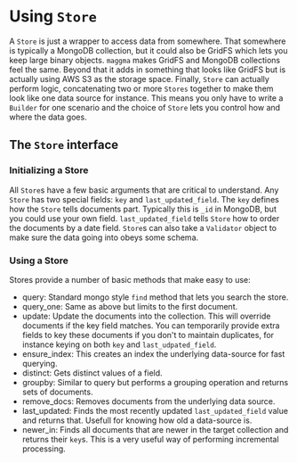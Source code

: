 # Using `Store`

A `Store` is just a wrapper to access data from somewhere. That somewhere is typically a MongoDB collection, but it could also be GridFS which lets you keep large binary objects. `maggma` makes GridFS and MongoDB collections feel the same. Beyond that it adds in something that looks like GridFS but is actually using AWS S3 as the storage space. Finally, `Store` can actually perform logic, concatenating two or more `Stores` together to make them look like one data source for instance. This means you only have to write a `Builder` for one scenario and the choice of `Store` lets you control how and where the data goes.

## The `Store` interface

### Initializing a Store

All `Store`s have a few basic arguments that are critical to understand. Any `Store` has two special fields: `key` and `last_updated_field`. The `key` defines how the `Store` tells documents part. Typically this is `_id` in MongoDB, but you could use your own field. `last_updated_field` tells `Store` how to order the documents by a date field.  `Store`s can also take a `Validator` object to make sure the data going into obeys some schema.

### Using a Store

Stores provide a number of basic methods that make easy to use:

- query: Standard mongo style `find` method that lets you search the store.
- query_one: Same as above but limits to the first document.
- update: Update the documents into the collection. This will override documents if the key field matches. You can temporarily provide extra fields to key these documents if you don't to maintain duplicates, for instance keying on both `key` and `last_udpated_field`.
- ensure_index: This creates an index the underlying data-source for fast querying.
- distinct: Gets distinct values of a field.
- groupby: Similar to query but performs a grouping operation and returns sets of documents.
- remove_docs: Removes documents from the underlying data source.
- last_updated: Finds the most recently updated `last_updated_field` value and returns that. Usefull for knowing how old a data-source is.
- newer_in: Finds all documents that are newer in the target collection and returns their `key`s. This is a very useful way of performing incremental processing.
